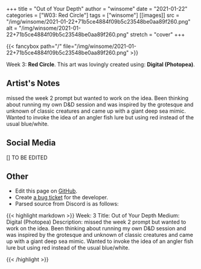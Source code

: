 +++
title =       "Out of Your Depth"
author =      "winsome"
date =        "2021-01-22"
categories =  ["W03: Red Circle"]
tags =        ["winsome"]
[[images]]
                      src = "/img/winsome/2021-01-22+71b5ce4884f09b5c23548be0aa89f260.png"
                      alt = "/img/winsome/2021-01-22+71b5ce4884f09b5c23548be0aa89f260.png"
                      stretch = "cover"
+++


{{< fancybox path="/" file="/img/winsome/2021-01-22+71b5ce4884f09b5c23548be0aa89f260.png" >}}


Week 3: **Red Circle**. This art was lovingly created using: **Digital (Photopea)**.

## Artist's Notes

missed the week 2 prompt but wanted to work on the idea. Been thinking about running my own D&D session and was inspired by the grotesque and unknown of classic creatures and came up with a giant deep sea mimic. Wanted to invoke the idea of an angler fish lure but using red instead of the usual blue/white.

## Social Media

[] TO BE EDITED

## Other

- Edit this page on [GitHub](https://github.com/teaminkling/web-refresh/edit/main/blog/content/blog/winsome-week-3-a45d.md).
- Create [a bug ticket](https://github.com/teaminkling/web-refresh/issues/new?assignees=&labels=bug&template=problem-report.md&title=) for the developer.
- Parsed source from Discord is as follows:

{{< highlight markdown >}}
Week: 3
Title: Out of Your Depth
Medium: Digital (Photopea)
Description: missed the week 2 prompt but wanted to work on the idea. Been thinking about running my own D&D session and was inspired by the grotesque and unknown of classic creatures and came up with a giant deep sea mimic. Wanted to invoke the idea of an angler fish lure but using red instead of the usual blue/white.


{{< /highlight >}}